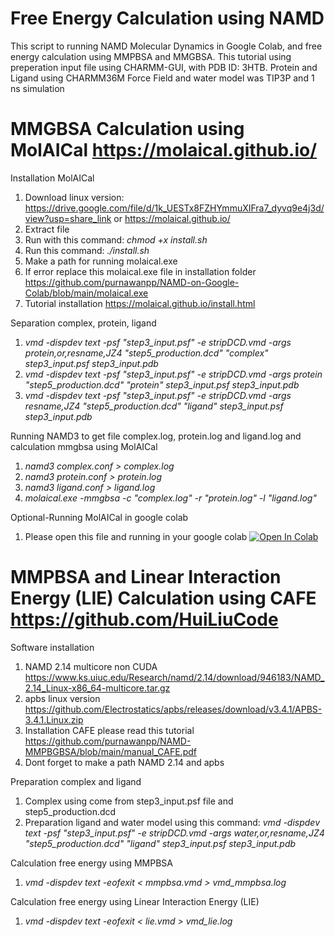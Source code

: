 # Free Energy Calculation using NAMD #
This script to running NAMD Molecular Dynamics in Google Colab, and free energy calculation using MMPBSA and MMGBSA.
This tutorial using preperation input file using CHARMM-GUI, with PDB ID: 3HTB. Protein and Ligand using CHARMM36M Force Field and water model was TIP3P and 1 ns simulation

# MMGBSA Calculation using MolAICal https://molaical.github.io/
Installation MolAICal
1. Download linux version: https://drive.google.com/file/d/1k_UESTx8FZHYmmuXIFra7_dyvq9e4j3d/view?usp=share_link or https://molaical.github.io/
2. Extract file 
3. Run with this command: *chmod +x install.sh*
4. Run this command: *./install.sh*
5. Make a path for running molaical.exe
6. If error replace this molaical.exe file in installation folder https://github.com/purnawanpp/NAMD-on-Google-Colab/blob/main/molaical.exe
7. Tutorial installation https://molaical.github.io/install.html

Separation complex, protein, ligand
1. *vmd -dispdev text -psf "step3_input.psf" -e stripDCD.vmd -args protein,or,resname,JZ4 "step5_production.dcd" "complex" step3_input.psf step3_input.pdb*
2. *vmd -dispdev text -psf "step3_input.psf" -e stripDCD.vmd -args protein "step5_production.dcd" "protein" step3_input.psf step3_input.pdb*
3. *vmd -dispdev text -psf "step3_input.psf" -e stripDCD.vmd -args resname,JZ4 "step5_production.dcd" "ligand" step3_input.psf step3_input.pdb*

Running NAMD3 to get file complex.log, protein.log and ligand.log and calculation mmgbsa using MolAICal
1. *namd3 complex.conf > complex.log*
2. *namd3 protein.conf > protein.log*
3. *namd3 ligand.conf > ligand.log*
4. *molaical.exe -mmgbsa -c "complex.log" -r "protein.log" -l "ligand.log"*

Optional-Running MolAICal in google colab
1. Please open this file and running in your google colab [![Open In Colab](https://colab.research.google.com/assets/colab-badge.svg)](https://colab.research.google.com/github/purnawanpp/NAMD-on-Google-Colab/blob/main/MMGBSA_NAMD.ipynb#scrollTo=osCb8g67qpVT)


# MMPBSA and Linear Interaction Energy (LIE) Calculation using CAFE https://github.com/HuiLiuCode
Software installation
1. NAMD 2.14 multicore non CUDA https://www.ks.uiuc.edu/Research/namd/2.14/download/946183/NAMD_2.14_Linux-x86_64-multicore.tar.gz
2. apbs linux version https://github.com/Electrostatics/apbs/releases/download/v3.4.1/APBS-3.4.1.Linux.zip
3. Installation CAFE please read this tutorial https://github.com/purnawanpp/NAMD-MMPBGBSA/blob/main/manual_CAFE.pdf
4. Dont forget to make a path NAMD 2.14 and apbs

Preparation complex and ligand
1. Complex using come from step3_input.psf file and step5_production.dcd
2. Preparation ligand and water model using this command: *vmd -dispdev text -psf "step3_input.psf" -e stripDCD.vmd -args water,or,resname,JZ4 "step5_production.dcd" "ligand" step3_input.psf step3_input.pdb*

Calculation free energy using MMPBSA
1. *vmd -dispdev text -eofexit < mmpbsa.vmd > vmd_mmpbsa.log*

Calculation free energy using Linear Interaction Energy (LIE)
1. *vmd -dispdev text -eofexit < lie.vmd > vmd_lie.log*
